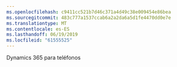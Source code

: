 ```yaml
---
ms.openlocfilehash: c9411cc521b7d46c371a4d49c38e009454e86bea
ms.sourcegitcommit: 483c777a1537ccab6a2a2da6a5d1fe4470dd0e7e
ms.translationtype: MT
ms.contentlocale: es-ES
ms.lasthandoff: 06/19/2019
ms.locfileid: "61555525"
---
```

Dynamics 365 para teléfonos